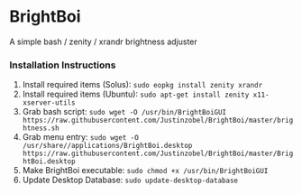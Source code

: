 # BrightBoi
A simple bash / zenity / xrandr brightness adjuster

### Installation Instructions
1. Install required items (Solus): `sudo eopkg install zenity xrandr`
1. Install required items (Ubuntu): `sudo apt-get install zenity x11-xserver-utils`
2. Grab bash script: `sudo wget -O /usr/bin/BrightBoiGUI https://raw.githubusercontent.com/Justinzobel/BrightBoi/master/brightness.sh`
3. Grab menu entry: `sudo wget -O /usr/share//applications/BrightBoi.desktop https://raw.githubusercontent.com/Justinzobel/BrightBoi/master/BrightBoi.desktop`
4. Make BrightBoi executable: `sudo chmod +x /usr/bin/BrightBoiGUI`
5. Update Desktop Database: `sudo update-desktop-database`
